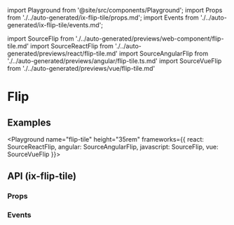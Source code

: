 import Playground from '@site/src/components/Playground';
import Props from './../auto-generated/ix-flip-tile/props.md';
import Events from './../auto-generated/ix-flip-tile/events.md';

import SourceFlip from './../auto-generated/previews/web-component/flip-tile.md'
import SourceReactFlip from './../auto-generated/previews/react/flip-tile.md'
import SourceAngularFlip from './../auto-generated/previews/angular/flip-tile.ts.md'
import SourceVueFlip from './../auto-generated/previews/vue/flip-tile.md'

# Flip

## Examples

<Playground
name="flip-tile" height="35rem"
frameworks={{
  react: SourceReactFlip,
  angular: SourceAngularFlip,
  javascript: SourceFlip,
  vue: SourceVueFlip
}}>
</Playground>

## API (ix-flip-tile)

### Props

<Props />

### Events

<Events />
